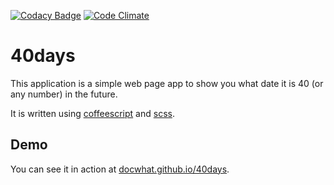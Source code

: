 [![Codacy Badge](https://api.codacy.com/project/badge/Grade/ff5f12f7da5649599b4aaf433488e997)](https://www.codacy.com/app/docwhat/40days?utm_source=github.com&utm_medium=referral&utm_content=docwhat/40days&utm_campaign=Badge_Grade)
[![Code Climate](https://codeclimate.com/github/docwhat/40days.png)](https://codeclimate.com/github/docwhat/40days)

# 40days

This application is a simple web page app to show you what date it is
40 (or any number) in the future.

It is written using [coffeescript](http://coffeescript.org/) and [scss](http://sass-lang.com/).

## Demo

You can see it in action at [docwhat.github.io/40days](http://docwhat.github.io/40days/).
